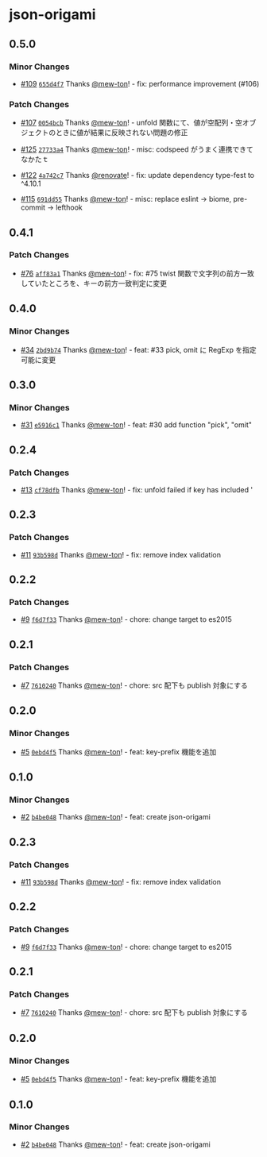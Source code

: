 # json-origami

## 0.5.0

### Minor Changes

- [#109](https://github.com/hacomono-lib/json-origami/pull/109) [`655d4f7`](https://github.com/hacomono-lib/json-origami/commit/655d4f79683c5c9d2c4d8472f755384a7644753d) Thanks [@mew-ton](https://github.com/mew-ton)! - fix: performance improvement (#106)

### Patch Changes

- [#107](https://github.com/hacomono-lib/json-origami/pull/107) [`0054bcb`](https://github.com/hacomono-lib/json-origami/commit/0054bcb8f1cd80252cb09d7b13a4dc92a38bd216) Thanks [@mew-ton](https://github.com/mew-ton)! - unfold 関数にて、値が空配列・空オブジェクトのときに値が結果に反映されない問題の修正

- [#125](https://github.com/hacomono-lib/json-origami/pull/125) [`27733a4`](https://github.com/hacomono-lib/json-origami/commit/27733a4ece3ba998f07e0fa256fd088ed04bc671) Thanks [@mew-ton](https://github.com/mew-ton)! - misc: codspeed がうまく連携できてなかたｔ

- [#122](https://github.com/hacomono-lib/json-origami/pull/122) [`4a742c7`](https://github.com/hacomono-lib/json-origami/commit/4a742c7b9bc054bc0bb333c10c0b77cb1dbc905f) Thanks [@renovate](https://github.com/apps/renovate)! - fix: update dependency type-fest to ^4.10.1

- [#115](https://github.com/hacomono-lib/json-origami/pull/115) [`691dd55`](https://github.com/hacomono-lib/json-origami/commit/691dd55f097fa275b4d42bd67e7806702cdc8b23) Thanks [@mew-ton](https://github.com/mew-ton)! - misc: replace eslint -> biome, pre-commit -> lefthook

## 0.4.1

### Patch Changes

- [#76](https://github.com/hacomono-lib/json-origami/pull/76) [`aff83a1`](https://github.com/hacomono-lib/json-origami/commit/aff83a1c31b9af9c5c548e44c7601d8c8ca0c021) Thanks [@mew-ton](https://github.com/mew-ton)! - fix: #75 twist 関数で文字列の前方一致していたところを、キーの前方一致判定に変更

## 0.4.0

### Minor Changes

- [#34](https://github.com/hacomono-lib/json-origami/pull/34) [`2bd9b74`](https://github.com/hacomono-lib/json-origami/commit/2bd9b7473cccbc9093ed17d77691d285716dde4f) Thanks [@mew-ton](https://github.com/mew-ton)! - feat: #33 pick, omit に RegExp を指定可能に変更

## 0.3.0

### Minor Changes

- [#31](https://github.com/hacomono-lib/json-origami/pull/31) [`e5916c1`](https://github.com/hacomono-lib/json-origami/commit/e5916c1c5c9188dfa981223f2d2dce92616355ec) Thanks [@mew-ton](https://github.com/mew-ton)! - feat: #30 add function "pick", "omit"

## 0.2.4

### Patch Changes

- [#13](https://github.com/hacomono-lib/json-origami/pull/13) [`cf78dfb`](https://github.com/hacomono-lib/json-origami/commit/cf78dfbae8a162fe9d610e16ad43c2c1257fdc9d) Thanks [@mew-ton](https://github.com/mew-ton)! - fix: unfold failed if key has included '

## 0.2.3

### Patch Changes

- [#11](https://github.com/hacomono-lib/json-origami/pull/11) [`93b598d`](https://github.com/hacomono-lib/json-origami/commit/93b598dcdff9ec9889f23f1448446c161b690e1d) Thanks [@mew-ton](https://github.com/mew-ton)! - fix: remove index validation

## 0.2.2

### Patch Changes

- [#9](https://github.com/hacomono-lib/json-origami/pull/9) [`f6d7f33`](https://github.com/hacomono-lib/json-origami/commit/f6d7f33ce991fcf502b949df0319031fc035c950) Thanks [@mew-ton](https://github.com/mew-ton)! - chore: change target to es2015

## 0.2.1

### Patch Changes

- [#7](https://github.com/hacomono-lib/json-origami/pull/7) [`7610240`](https://github.com/hacomono-lib/json-origami/commit/7610240533db11b36c13f65d9e00c9b21ac7b940) Thanks [@mew-ton](https://github.com/mew-ton)! - chore: src 配下も publish 対象にする

## 0.2.0

### Minor Changes

- [#5](https://github.com/hacomono-lib/json-origami/pull/5) [`0ebd4f5`](https://github.com/hacomono-lib/json-origami/commit/0ebd4f5797fe74f0fa8ce3e99ace2f858deee161) Thanks [@mew-ton](https://github.com/mew-ton)! - feat: key-prefix 機能を追加

## 0.1.0

### Minor Changes

- [#2](https://github.com/hacomono-lib/json-origami/pull/2) [`b4be048`](https://github.com/hacomono-lib/json-origami/commit/b4be048266d40f4ab53a63fdde95f513b35926df) Thanks [@mew-ton](https://github.com/mew-ton)! - feat: create json-origami

## 0.2.3

### Patch Changes

- [#11](https://github.com/hacomono-lib/json-origami/pull/11) [`93b598d`](https://github.com/hacomono-lib/json-origami/commit/93b598dcdff9ec9889f23f1448446c161b690e1d) Thanks [@mew-ton](https://github.com/mew-ton)! - fix: remove index validation

## 0.2.2

### Patch Changes

- [#9](https://github.com/hacomono-lib/json-origami/pull/9) [`f6d7f33`](https://github.com/hacomono-lib/json-origami/commit/f6d7f33ce991fcf502b949df0319031fc035c950) Thanks [@mew-ton](https://github.com/mew-ton)! - chore: change target to es2015

## 0.2.1

### Patch Changes

- [#7](https://github.com/hacomono-lib/json-origami/pull/7) [`7610240`](https://github.com/hacomono-lib/json-origami/commit/7610240533db11b36c13f65d9e00c9b21ac7b940) Thanks [@mew-ton](https://github.com/mew-ton)! - chore: src 配下も publish 対象にする

## 0.2.0

### Minor Changes

- [#5](https://github.com/hacomono-lib/json-origami/pull/5) [`0ebd4f5`](https://github.com/hacomono-lib/json-origami/commit/0ebd4f5797fe74f0fa8ce3e99ace2f858deee161) Thanks [@mew-ton](https://github.com/mew-ton)! - feat: key-prefix 機能を追加

## 0.1.0

### Minor Changes

- [#2](https://github.com/hacomono-lib/json-origami/pull/2) [`b4be048`](https://github.com/hacomono-lib/json-origami/commit/b4be048266d40f4ab53a63fdde95f513b35926df) Thanks [@mew-ton](https://github.com/mew-ton)! - feat: create json-origami

